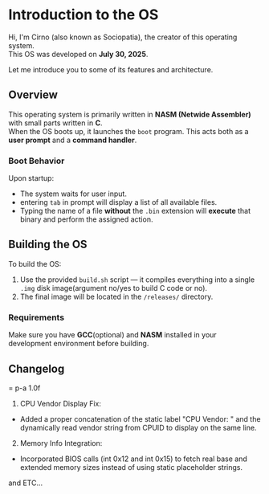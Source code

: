 # Introduction to the OS

Hi, I'm Cirno (also known as Sociopatia), the creator of this operating system.  
This OS was developed on **July 30, 2025**.

Let me introduce you to some of its features and architecture.

## Overview

This operating system is primarily written in **NASM (Netwide Assembler)** with small parts written in **C**.  
When the OS boots up, it launches the `boot` program. This acts both as a **user prompt** and a **command handler**.

### Boot Behavior

Upon startup:
- The system waits for user input.
- entering `tab` in prompt will display a list of all available files.
- Typing the name of a file **without** the `.bin` extension will **execute** that binary and perform the assigned action.

## Building the OS

To build the OS:

1. Use the provided `build.sh` script — it compiles everything into a single `.img` disk image(argument no/yes to build C code or no).
2. The final image will be located in the `/releases/` directory.

### Requirements

Make sure you have **GCC**(optional) and **NASM** installed in your development environment before building.

## Changelog
= p-a 1.0f
1. CPU Vendor Display Fix:  
 - Added a proper concatenation of the static label "CPU Vendor: " and the dynamically read vendor string from CPUID to display on the same line.  

2. Memory Info Integration:  
 - Incorporated BIOS calls (int 0x12 and int 0x15) to fetch real base and extended memory sizes instead of using static placeholder strings.  

and ETC...  
